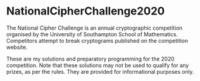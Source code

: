 # NationalCipherChallenge2020
The National Cipher Challenge is an annual cryptographic competition organised by the University of Southampton School of Mathematics. Competitors attempt to break cryptograms published on the competition website.

These are my solutions and preparatory programming for the 2020 competition. Note that these solutions may not be used to qualify for any prizes, as per the rules. They are provided for informational purposes only.
